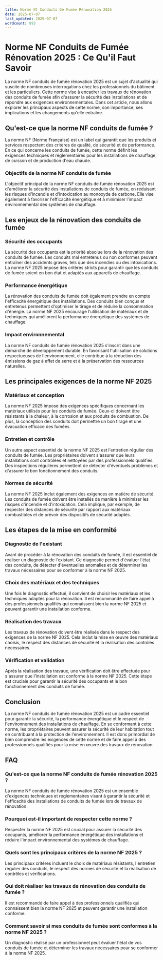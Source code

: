 ```yaml
---
title: Norme Nf Conduits De Fumée Rénovation 2025
date: 2025-07-07
last_updated: 2025-07-07
wordcount: 993
---
```


# Norme NF Conduits de Fumée Rénovation 2025 : Ce Qu'il Faut Savoir

La norme NF conduits de fumée rénovation 2025 est un sujet d'actualité qui suscite de nombreuses interrogations chez les professionnels du bâtiment et les particuliers. Cette norme vise à encadrer les travaux de rénovation des conduits de fumée afin d'assurer la sécurité des installations et de répondre aux exigences environnementales. Dans cet article, nous allons explorer les principaux aspects de cette norme, son importance, ses implications et les changements qu'elle entraîne.

## Qu'est-ce que la norme NF conduits de fumée ?

La norme NF (Norme Française) est un label qui garantit que les produits et services respectent des critères de qualité, de sécurité et de performance. En ce qui concerne les conduits de fumée, cette norme définit les exigences techniques et réglementaires pour les installations de chauffage, de cuisson et de production d'eau chaude.

### Objectifs de la norme NF conduits de fumée

L'objectif principal de la norme NF conduits de fumée rénovation 2025 est d'améliorer la sécurité des installations de conduits de fumée, en réduisant les risques d'incendie et d'intoxication au monoxyde de carbone. Elle vise également à favoriser l'efficacité énergétique et à minimiser l'impact environnemental des systèmes de chauffage.

## Les enjeux de la rénovation des conduits de fumée

### Sécurité des occupants

La sécurité des occupants est la priorité absolue lors de la rénovation des conduits de fumée. Les conduits mal entretenus ou non conformes peuvent entraîner des accidents graves, tels que des incendies ou des intoxications. La norme NF 2025 impose des critères stricts pour garantir que les conduits de fumée soient en bon état et adaptés aux appareils de chauffage.

### Performance énergétique

La rénovation des conduits de fumée doit également prendre en compte l'efficacité énergétique des installations. Des conduits bien conçus et entretenus permettent d'optimiser le tirage et de réduire la consommation d'énergie. La norme NF 2025 encourage l'utilisation de matériaux et de techniques qui améliorent la performance énergétique des systèmes de chauffage.

### Impact environnemental

La norme NF conduits de fumée rénovation 2025 s'inscrit dans une démarche de développement durable. En favorisant l'utilisation de solutions respectueuses de l'environnement, elle contribue à la réduction des émissions de gaz à effet de serre et à la préservation des ressources naturelles.

## Les principales exigences de la norme NF 2025

### Matériaux et conception

La norme NF 2025 impose des exigences spécifiques concernant les matériaux utilisés pour les conduits de fumée. Ceux-ci doivent être résistants à la chaleur, à la corrosion et aux produits de combustion. De plus, la conception des conduits doit permettre un bon tirage et une évacuation efficace des fumées.

### Entretien et contrôle

Un autre aspect essentiel de la norme NF 2025 est l'entretien régulier des conduits de fumée. Les propriétaires doivent s'assurer que leurs installations sont contrôlées et nettoyées par des professionnels qualifiés. Des inspections régulières permettent de détecter d'éventuels problèmes et d'assurer le bon fonctionnement des conduits.

### Normes de sécurité

La norme NF 2025 inclut également des exigences en matière de sécurité. Les conduits de fumée doivent être installés de manière à minimiser les risques d'incendie et d'intoxication. Cela implique, par exemple, de respecter des distances de sécurité par rapport aux matériaux combustibles et de prévoir des dispositifs de sécurité adaptés.

## Les étapes de la mise en conformité

### Diagnostic de l'existant

Avant de procéder à la rénovation des conduits de fumée, il est essentiel de réaliser un diagnostic de l'existant. Ce diagnostic permet d'évaluer l'état des conduits, de détecter d'éventuelles anomalies et de déterminer les travaux nécessaires pour se conformer à la norme NF 2025.

### Choix des matériaux et des techniques

Une fois le diagnostic effectué, il convient de choisir les matériaux et les techniques adaptés pour la rénovation. Il est recommandé de faire appel à des professionnels qualifiés qui connaissent bien la norme NF 2025 et peuvent garantir une installation conforme.

### Réalisation des travaux

Les travaux de rénovation doivent être réalisés dans le respect des exigences de la norme NF 2025. Cela inclut la mise en œuvre des matériaux choisis, le respect des distances de sécurité et la réalisation des contrôles nécessaires.

### Vérification et validation

Après la réalisation des travaux, une vérification doit être effectuée pour s'assurer que l'installation est conforme à la norme NF 2025. Cette étape est cruciale pour garantir la sécurité des occupants et le bon fonctionnement des conduits de fumée.

## Conclusion

La norme NF conduits de fumée rénovation 2025 est un cadre essentiel pour garantir la sécurité, la performance énergétique et le respect de l'environnement des installations de chauffage. En se conformant à cette norme, les propriétaires peuvent assurer la sécurité de leur habitation tout en contribuant à la protection de l'environnement. Il est donc primordial de bien comprendre les exigences de cette norme et de faire appel à des professionnels qualifiés pour la mise en œuvre des travaux de rénovation.

## FAQ

### Qu'est-ce que la norme NF conduits de fumée rénovation 2025 ?

La norme NF conduits de fumée rénovation 2025 est un ensemble d'exigences techniques et réglementaires visant à garantir la sécurité et l'efficacité des installations de conduits de fumée lors de travaux de rénovation.

### Pourquoi est-il important de respecter cette norme ?

Respecter la norme NF 2025 est crucial pour assurer la sécurité des occupants, améliorer la performance énergétique des installations et réduire l'impact environnemental des systèmes de chauffage.

### Quels sont les principaux critères de la norme NF 2025 ?

Les principaux critères incluent le choix de matériaux résistants, l'entretien régulier des conduits, le respect des normes de sécurité et la réalisation de contrôles et vérifications.

### Qui doit réaliser les travaux de rénovation des conduits de fumée ?

Il est recommandé de faire appel à des professionnels qualifiés qui connaissent bien la norme NF 2025 et peuvent garantir une installation conforme.

### Comment savoir si mes conduits de fumée sont conformes à la norme NF 2025 ?

Un diagnostic réalisé par un professionnel peut évaluer l'état de vos conduits de fumée et déterminer les travaux nécessaires pour se conformer à la norme NF 2025.